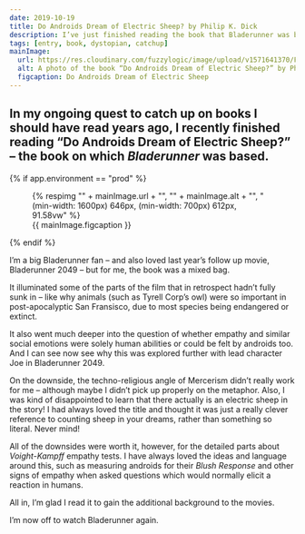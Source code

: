 ```yaml
---
date: 2019-10-19
title: Do Androids Dream of Electric Sheep? by Philip K. Dick
description: I’ve just finished reading the book that Bladerunner was based on
tags: [entry, book, dystopian, catchup]
mainImage:
  url: https://res.cloudinary.com/fuzzylogic/image/upload/v1571641370/F4A2AEE5-111A-4D7B-AEE3-F93771203FE7_ecgnsi.jpg
  alt: A photo of the book “Do Androids Dream of Electric Sheep?” by Philip K. Dick
  figcaption: Do Androids Dream of Electric Sheep
---
```

In my ongoing quest to catch up on books I should have read years ago, I recently finished reading “Do Androids Dream of Electric Sheep?” – the book on which _Bladerunner_ was based.
---

{% if app.environment == "prod" %}
<figure>
  {% respimg "" + mainImage.url + "", "" + mainImage.alt + "", "(min-width: 1600px) 646px, (min-width: 700px) 612px, 91.58vw" %}
  <figcaption>{{ mainImage.figcaption }}</figcaption>
</figure>
{% endif %}

I’m a big Bladerunner fan – and also loved last year’s follow up movie, Bladerunner 2049 – but for me, the book was a mixed bag.

It illuminated some of the parts of the film that in retrospect hadn’t fully sunk in – like why animals (such as Tyrell Corp’s owl) were so important in post-apocalyptic San Fransisco, due to most species being endangered or extinct.

It also went much deeper into the question of whether empathy and similar social emotions were solely human abilities or could be felt by androids too. And I can see now see why this was explored further with lead character Joe in Bladerunner 2049.

On the downside, the techno-religious angle of Mercerism didn’t really work for me – although maybe I didn’t pick up properly on the metaphor. Also, I was kind of disappointed to learn that there actually is an electric sheep in the story! I had always loved the title and thought it was just a really clever reference to counting sheep in your dreams, rather than something so literal. Never mind!

All of the downsides were worth it, however, for the detailed parts about _Voight-Kampff_ empathy tests. I have always loved the ideas and language around this, such as measuring androids for their _Blush Response_ and other signs of empathy when asked questions which would normally elicit a reaction in humans.

All in, I’m glad I read it to gain the additional background to the movies.

I’m now off to watch Bladerunner again.
